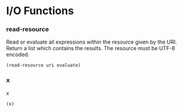 # I/O Functions

### read-resource
Read or evaluate all expressions within the resource given by the URI. Return a list which contains the results.
The resource must be UTF-8 encoded. 
```
(read-resource uri evaluate)
```

### x
x
```
(x)
```
